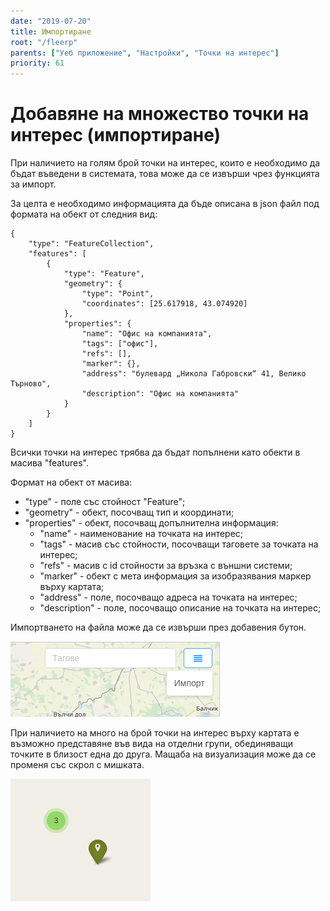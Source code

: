 ```yaml
---
date: "2019-07-20"
title: Импортиране
root: "/fleerp"
parents: ["Уеб приложение", "Настройки", "Точки на интерес"]
priority: 61
---
```


# Добавяне на множество точки на интерес (импортиране)

При наличието на голям брой точки на интерес, които е необходимо да бъдат въведени в системата, това може да се извърши
чрез функцията за импорт.

За целта е необходимо информацията да бъде описана в json файл под формата на обект от следния вид:

```
{
    "type": "FeatureCollection",
    "features": [
        {
            "type": "Feature",
            "geometry": {
                "type": "Point",
                "coordinates": [25.617918, 43.074920]
            },
            "properties": {
                "name": "Офис на компанията",
                "tags": ["офис"],
                "refs": [],
                "marker": {},
                "address": "булевард „Никола Габровски“ 41, Велико Търново",
                "description": "Офис на компанията"
            }
        }
    ]
}
```

Всички точки на интерес трябва да бъдат попълнени като обекти в масива "features".

Формат на обект от масива: 
- "type" - поле със стойност "Feature";
- "geometry" - обект, посочващ тип и координати;
- "properties" - обект, посочващ допълнителна информация: 
  - "name" - наименование на точката на интерес;
  - "tags" - масив със стойности, посочващи таговете за точката на интерес;
  - "refs" -  масив с id стойности за връзка с външни системи;
  - "marker" - обект с мета информация за изобразявания маркер върху картата;
  - "address" - поле, посочващо адреса на точката на интерес;
  - "description" - поле, посочващо описание на точката на интерес;
  
Импортването на файла може да се извърши през добавения бутон.

![ImportButton](import-button-bg.png)

При наличието на много на брой точки на интерес върху картата е възможно представяне във вида на отделни групи,
обединяващи точките в близост една до друга. Мащаба на визуализация може да се променя със скрол с мишката.

![Cluster](poi-clustering-bg.png)
